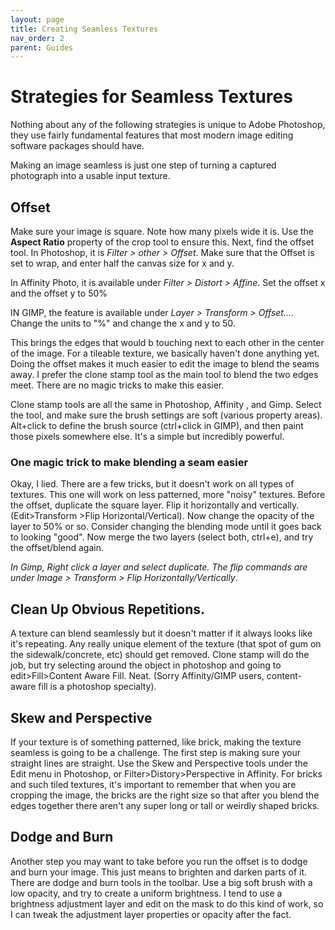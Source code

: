 ```yaml
---
layout: page
title: Creating Seamless Textures 
nav_order: 2
parent: Guides
---
```

# Strategies for Seamless Textures
Nothing about any of the following strategies is unique to Adobe Photoshop, they use fairly fundamental features that most modern image editing software packages should have.

Making an image seamless is just one step of turning a captured photograph into a usable input texture. 


## Offset
Make sure your image is square. Note how many pixels wide it is. Use the **Aspect Ratio** property of the crop tool to ensure this. Next, find the offset tool. In Photoshop, it is *Filter > other > Offset*. Make sure that the Offset is set to wrap, and enter half the canvas size for x and y. 

In Affinity Photo, it is available under *Filter > Distort > Affine*. Set the offset x and the offset y to 50% 

IN GIMP, the feature is available under *Layer > Transform > Offset...*. Change the units to "%" and change the x and y to 50.

This brings the edges that would b touching next to each other in the center of the image. For a tileable texture, we basically haven't done anything yet. Doing the offset makes it much easier to edit the image to blend the seams away. I prefer the clone stamp tool as the main tool to blend the two edges meet. There are no magic tricks to make this easier.

Clone stamp tools are all the same in Photoshop, Affinity , and Gimp. Select the tool, and make sure the brush settings are soft (various property areas). Alt+click to define the brush source (ctrl+click in GIMP), and then paint those pixels somewhere else. It's a simple but incredibly powerful.

### One magic trick to make blending a seam easier
Okay, I lied. There are a few tricks, but it doesn't work on all types of textures. This one will work on less patterned, more "noisy" textures. Before the offset, duplicate the square layer. Flip it horizontally and vertically. (Edit>Transform >Flip Horizontal/Vertical). Now change the opacity of the layer to 50% or so. Consider changing the blending mode until it goes back to looking "good". Now merge the two layers (select both, ctrl+e), and try the offset/blend again.

*In Gimp, Right click a layer and select duplicate. The flip commands are under Image > Transform > Flip Horizontally/Vertically*.

## Clean Up Obvious Repetitions.
A texture can blend seamlessly but it doesn't matter if it always looks like it's repeating. Any really unique element of the texture (that spot of gum on the sidewalk/concrete, etc) should get removed. Clone stamp will do the job, but try selecting around the object in photoshop and going to edit>Fill>Content Aware Fill. Neat. (Sorry Affinity/GIMP users, content-aware fill is a photoshop specialty).

## Skew and Perspective
If your texture is of something patterned, like brick, making the texture seamless is going to be a challenge. The first step is making sure your straight lines are straight. Use the Skew and Perspective tools under the Edit menu in Photoshop, or Filter>Distory>Perspective in Affinity.  For bricks and such tiled textures, it's important to remember that when you are cropping the image, the bricks are the right size so that after you blend the edges together there aren't any super long or tall or weirdly shaped bricks.

## Dodge and Burn
Another step you may want to take before you run the offset is to dodge and burn your image. This just means to brighten and darken parts of it. There are dodge and burn tools in the toolbar. Use a big soft brush with a low opacity, and try to create a uniform brightness. I tend to use a brightness adjustment layer and edit on the mask to do this kind of work, so I can tweak the adjustment layer properties or opacity after the fact.
